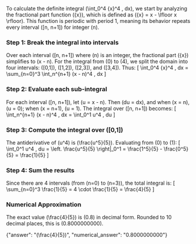 

To calculate the definite integral \(\int_0^4 \{x\}^4 \, dx\), we start by analyzing the fractional part function \(\{x\}\), which is defined as \(\{x\} = x - \lfloor x \rfloor\). This function is periodic with period 1, meaning its behavior repeats every interval \([n, n+1]\) for integer \(n\). 

### Step 1: Break the integral into intervals
Over each interval \([n, n+1]\) where \(n\) is an integer, the fractional part \(\{x\}\) simplifies to \(x - n\). For the integral from \(0\) to \(4\), we split the domain into four intervals: \([0,1]\), \([1,2]\), \([2,3]\), and \([3,4]\). Thus:
\[
\int_0^4 \{x\}^4 \, dx = \sum_{n=0}^3 \int_n^{n+1} (x - n)^4 \, dx
\]

### Step 2: Evaluate each sub-integral
For each interval \([n, n+1]\), let \(u = x - n\). Then \(du = dx\), and when \(x = n\), \(u = 0\); when \(x = n+1\), \(u = 1\). The integral over \([n, n+1]\) becomes:
\[
\int_n^{n+1} (x - n)^4 \, dx = \int_0^1 u^4 \, du
\]

### Step 3: Compute the integral over \([0,1]\)
The antiderivative of \(u^4\) is \(\frac{u^5}{5}\). Evaluating from \(0\) to \(1\):
\[
\int_0^1 u^4 \, du = \left. \frac{u^5}{5} \right|_0^1 = \frac{1^5}{5} - \frac{0^5}{5} = \frac{1}{5}
\]

### Step 4: Sum the results
Since there are 4 intervals (from \(n=0\) to \(n=3\)), the total integral is:
\[
\sum_{n=0}^3 \frac{1}{5} = 4 \cdot \frac{1}{5} = \frac{4}{5}
\]

### Numerical Approximation
The exact value \(\frac{4}{5}\) is \(0.8\) in decimal form. Rounded to 10 decimal places, this is \(0.8000000000\).

{"answer": "\(\frac{4}{5}\)", "numerical_answer": "0.8000000000"}